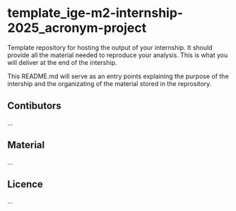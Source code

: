 # template_ige-m2-internship-2025_acronym-project
Template repository for hosting the output of your internship. It should provide all the material needed to reproduce your analysis. This is what you will deliver at the end of the intership. 

This README.md will serve as an entry points explaining the purpose of the intership and the organizating of the material stored in the reprository. 


## Contibutors 
...

## Material
...

## Licence
...
